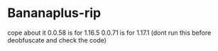 # Bananaplus-rip
cope about it
0.0.58 is for 1.16.5
0.0.71 is for 1.17.1 (dont run this before deobfuscate and check the code)
